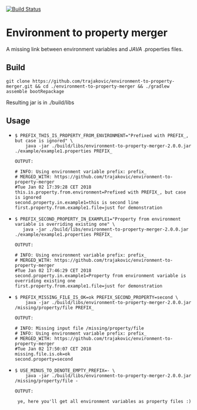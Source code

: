 [![Build Status](https://travis-ci.org/trajakovic/environment-to-property-merger.svg?branch=master)](https://travis-ci.org/trajakovic/environment-to-property-merger)
# Environment to property merger

A missing link between environment variables and *JAVA* .properties files.

## Build

`git clone https://github.com/trajakovic/environment-to-property-merger.git && cd ./environment-to-property-merger && ./gradlew assemble bootRepackage`

Resulting jar is in ./build/libs

## Usage

  *  
     ```
     $ PREFIX_THIS_IS_PROPERTY_FROM_ENVIRONMENT="Prefixed with PREFIX_, but case is ignored" \
         java -jar ./build/libs/environment-to-property-merger-2.0.0.jar ./example/example1.properties PREFIX_
     ``` 
     ```
     OUTPUT:
     
     # INFO: Using environment variable prefix: prefix_
     # MERGED_WITH: https://github.com/trajakovic/environment-to-property-merger
     #Tue Jan 02 17:39:28 CET 2018
     this.is.property.from.environment=Prefixed with PREFIX_, but case is ignored
     second.property.in.example1=this is second line
     first.property.from.example1.file=just for demonstration
     ```
 *  
    ```
    $ PREFIX_SECOND_PROPERTY_IN_EXAMPLE1="Property from environment variable is overriding existing one" \
       java -jar ./build/libs/environment-to-property-merger-2.0.0.jar ./example/example1.properties PREFIX_
    ```
    ```
    OUTPUT:
    
    # INFO: Using environment variable prefix: prefix_
    # MERGED_WITH: https://github.com/trajakovic/environment-to-property-merger
    #Tue Jan 02 17:46:29 CET 2018
    second.property.in.example1=Property from environment variable is overriding existing one
    first.property.from.example1.file=just for demonstration
    ```
 * 
   ```
   $ PREFIX_MISSING_FILE_IS_OK=ok PREFIX_SECOND_PROPERTY=second \
       java -jar ./build/libs/environment-to-property-merger-2.0.0.jar /missing/property/file PREFIX_
   ``` 
   ```
   OUTPUT:
   
   # INFO: Missing input file /missing/property/file
   # INFO: Using environment variable prefix: prefix_
   # MERGED_WITH: https://github.com/trajakovic/environment-to-property-merger
   #Tue Jan 02 17:50:07 CET 2018
   missing.file.is.ok=ok
   second.property=second
   ```
 * 
   ```
   $ USE_MINUS_TO_DENOTE_EMPTY_PREFIX=- \
       java -jar ./build/libs/environment-to-property-merger-2.0.0.jar /missing/property/file -
   ``` 
   ```
   OUTPUT:
   
    ye, here you'll get all environment variables as property files :)
   ```
 

